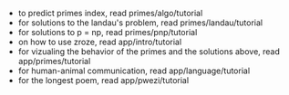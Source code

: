 - to predict primes index, read primes/algo/tutorial
- for solutions to the landau's problem, read primes/landau/tutorial
- for solutions to p = np, read primes/pnp/tutorial
- on how to use zroze, read app/intro/tutorial
- for vizualing the behavior of the primes and the solutions above, read app/primes/tutorial 
- for human-animal communication, read app/language/tutorial
- for the longest poem, read app/pwezi/tutorial  
